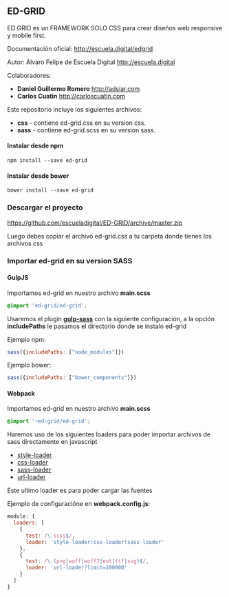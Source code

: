 ## ED-GRID

ED GRID  es un FRAMEWORK SOLO CSS para crear diseños web responsive y mobile first.

Documentación oficial: http://escuela.digital/edgrid

Autor: Álvaro Felipe de Escuela Digital http://escuela.digital

Colaboradores:

* **Daniel Guillermo Romero** http://adsiar.com
* **Carlos Cuatin** http://carloscuatin.com

Este repositorio incluye los siguientes archivos:

* **css** - contiene ed-grid.css en su version css.
* **sass** - contiene ed-grid.scss en su version sass.

#### Instalar desde npm

```
npm install --save ed-grid
```

#### Instalar desde bower

```
bower install --save ed-grid
```

### Descargar el proyecto
https://github.com/escueladigital/ED-GRID/archive/master.zip

Luego debes copiar el archivo ed-grid.css a tu carpeta donde tienes los archivos css


### Importar ed-grid en su version SASS

#### GulpJS

Importamos ed-grid en nuestro archivo **main.scss**

```scss
@import 'ed-grid/ed-grid';
```

Usaremos el plugin [**gulp-sass**](https://github.com/dlmanning/gulp-sass) con la siguiente configuración, a la opción **includePaths** le pasamos el directorio donde se instalo ed-grid

Ejemplo npm:
```js
sass({includePaths: ["node_modules"]})
```

Ejemplo bower:
```js
sass({includePaths: ["bower_components"]})
```

#### Webpack

Importamos ed-grid en nuestro archivo **main.scss**
```scss
@import '~ed-grid/ed-grid';
```

Haremos uso de los siguientes loaders para poder importar archivos de sass directamente en javascript

* [style-loader](https://github.com/webpack/style-loader)
* [css-loader](https://github.com/webpack/css-loader)
* [sass-loader](https://github.com/jtangelder/sass-loader)
* [url-loader](https://github.com/webpack/url-loader)

Este ultimo loader es para poder cargar las fuentes

Ejemplo de configuracióne en **webpack.config.js**:

```js
module: {
  loaders: [
    {
      test: /\.scss$/,
      loader: 'style-loader!css-loader!sass-loader'
    },
    {
      test: /\.(png|woff|woff2|eot|ttf|svg)$/,
      loader: 'url-loader?limit=100000'
    }
  ]
}
```
